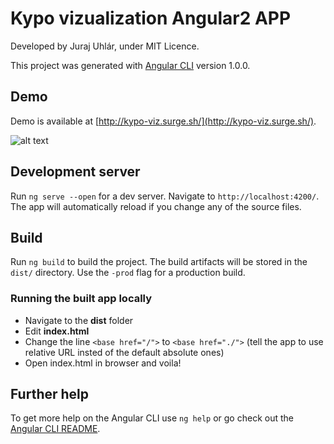 # Kypo vizualization Angular2 APP

Developed by Juraj Uhlár, under MIT Licence. 

This project was generated with [Angular CLI](https://github.com/angular/angular-cli) version 1.0.0. 

## Demo

Demo is available at [http://kypo-viz.surge.sh/](http://kypo-viz.surge.sh/). 

![alt text](https://image.prntscr.com/image/gQhmvp4hTqG5bji58rFHsw.png "Kypo ctf events vizualization")


## Development server

Run `ng serve --open` for a dev server. Navigate to `http://localhost:4200/`. The app will automatically reload if you change any of the source files.


## Build

Run `ng build` to build the project. The build artifacts will be stored in the `dist/` directory. Use the `-prod` flag for a production build.

### Running the built app locally

* Navigate to the **dist** folder
* Edit **index.html**
* Change the line  `<base href="/">` to  `<base href="./">` (tell the app to use relative URL insted of the default absolute ones)
* Open index.html in browser and voila!

## Further help

To get more help on the Angular CLI use `ng help` or go check out the [Angular CLI README](https://github.com/angular/angular-cli/blob/master/README.md).
